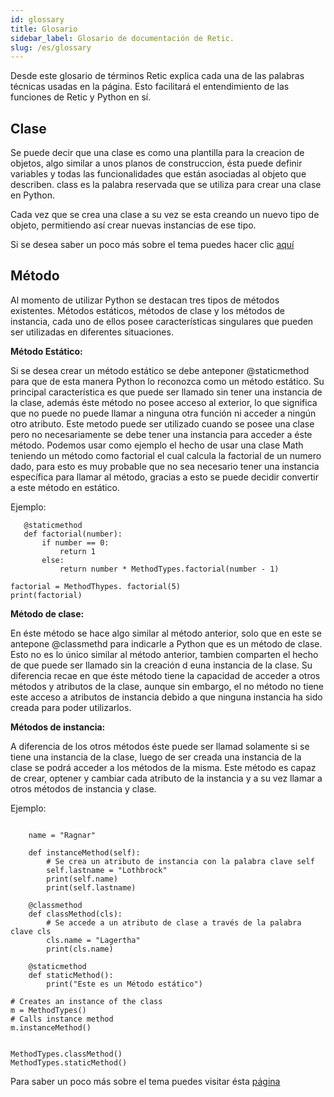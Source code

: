 ```yaml
---
id: glossary
title: Glosario
sidebar_label: Glosario de documentación de Retic.
slug: /es/glossary
---
```


Desde este glosario de términos Retic explica cada una de las palabras técnicas usadas en la página. Esto facilitará el entendimiento de las funciones de Retic y Python en sí.

## Clase

Se puede decir que una clase es como una plantilla para la creacion de objetos, algo similar a unos planos de construccion, ésta puede definir variables y todas las funcionalidades que están asociadas al objeto que describen. class es la palabra reservada que se utiliza para crear una clase en Python.

Cada vez que se crea una clase a su vez se esta creando un nuevo tipo de objeto, permitiendo así crear nuevas instancias de ese tipo.

Si se desea saber un poco más sobre el tema puedes hacer clic [aquí](//docs.python.org/es/3/tutorial/classes.html#:~:text=Un%20m%C3%A9todo%20es%20una%20funci%C3%B3n,objetos%20pueden%20tener%20m%C3%A9todos%20tambi%C3%A9n. "Clases en Python")

## Método

Al momento de utilizar Python se destacan tres tipos de métodos existentes. Métodos estáticos, métodos de clase y los métodos de instancia, cada uno de ellos posee características singulares que pueden ser utilizadas en diferentes situaciones.

**Método Estático:**

Si se desea crear un método estático se debe anteponer @staticmethod para que de esta manera Python lo reconozca como un método estático.
Su principal característica es que puede ser llamado sin tener una instancia de la clase, además éste método no posee acceso al exterior, lo que significa que no puede no puede llamar a ninguna otra función ni acceder a ningún otro atributo.
Este metodo puede ser utilizado cuando se posee una clase pero no necesariamente se debe tener una instancia para acceder a éste método.
Podemos usar como ejemplo el hecho de usar una clase Math teniendo un método como factorial el cual calcula la factorial de un numero dado, para esto es muy probable que no sea necesario tener una instancia específica para llamar al método, gracias a esto se puede decidir convertir a este método en estático.

Ejemplo:

```class Math:
   @staticmethod
   def factorial(number):
       if number == 0:
           return 1
       else:
           return number * MethodTypes.factorial(number - 1)

factorial = MethodThypes. factorial(5)
print(factorial)
```

**Método de clase:**

En éste método se hace algo similar al método anterior, solo que en este se antepone @classmethd para indicarle a Python que es un método de clase. Esto no es lo único similar al método anterior, tambien comparten el hecho de que puede ser llamado sin la creación d euna instancia de la clase.
Su diferencia recae en que éste método tiene la capacidad de acceder a otros métodos y atributos de la clase, aunque sin embargo, el no método no tiene este acceso a atributos de instancia debido a que ninguna instancia ha sido creada para poder utilizarlos.


**Métodos de instancia:**

A diferencia de los otros métodos éste puede ser llamad solamente si se tiene una instancia de la clase, luego de ser creada una instancia de la clase se podrá acceder a los métodos de la misma.
Este método es capaz de crear, optener y cambiar cada atributo de la instancia y a su vez llamar a otros métodos de instancia y clase.

Ejemplo:

```class Methodtypes:

    name = "Ragnar"

    def instanceMethod(self):
        # Se crea un atributo de instancia con la palabra clave self
        self.lastname = "Lothbrock"
        print(self.name)
        print(self.lastname)

    @classmethod
    def classMethod(cls):
        # Se accede a un atributo de clase a través de la palabra clave cls
        cls.name = "Lagertha"
        print(cls.name)

    @staticmethod
    def staticMethod():
        print("Este es un Método estático")

# Creates an instance of the class
m = MethodTypes()
# Calls instance method
m.instanceMethod()


MethodTypes.classMethod()
MethodTypes.staticMethod()
```

Para saber un poco más sobre el tema puedes visitar ésta [página](https://blog.nearsoftjobs.com/tipos-de-m%C3%A9todos-en-python-cls-vs-self-d6da1e08efa8 "Métodos en Python")

